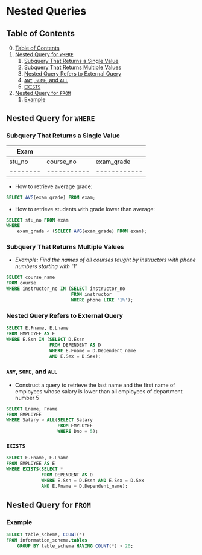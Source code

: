 # Nested Queries

## Table of Contents

0. [Table of Contents](#table-of-contents)
1. [Nested Query for `WHERE`](#nested-query-for-where)
    1. [Subquery That Returns a Single Value]()
    2. [Subquery That Returns Multiple Values]()
    3. [Nested Query Refers to External Query]()
    4. [`ANY`, `SOME`, and `ALL`](#any-some-and-all)
    5. [`EXISTS`](#exists)
2. [Nested Query for `FROM`](#nested-query-for-from)
    1. [Example](#example)

## Nested Query for `WHERE`

### Subquery That Returns a Single Value

| Exam |        |           |
|------|--------|-----------|
| stu_no | course_no | exam_grade |
|--------|-----------|------------|

- How to retrieve average grade:
```sql
SELECT AVG(exam_grade) FROM exam;
```
- How to retrieve students with grade lower than average:
```sql
SELECT stu_no FROM exam
WHERE
    exam_grade < (SELECT AVG(exam_grade) FROM exam);
```

### Subquery That Returns Multiple Values

- *Example: Find the names of all courses taught by instructors with phone numbers starting with '1'*
```sql
SELECT course_name
FROM course
WHERE instructor_no IN (SELECT instructor_no
                        FROM instructor
                        WHERE phone LIKE '1%');
```

### Nested Query Refers to External Query

```sql
SELECT E.Fname, E.Lname
FROM EMPLOYEE AS E
WHERE E.Ssn IN (SELECT D.Essn
                FROM DEPENDENT AS D
                WHERE E.Fname = D.Dependent_name
                AND E.Sex = D.Sex);
```

### `ANY`, `SOME`, and `ALL`

- Construct a query to retrieve the last name and the first name of employees whose salary is lower than all employees of department number 5
```sql
SELECT Lname, Fname
FROM EMPLOYEE
WHERE Salary > ALL(SELECT Salary
                   FROM EMPLOYEE
                   WHERE Dno = 5);
```

### `EXISTS`

```sql
SELECT E.Fname, E.Lname
FROM EMPLOYEE AS E
WHERE EXISTS(SELECT *
             FROM DEPENDENT AS D
             WHERE E.Ssn = D.Essn AND E.Sex = D.Sex
             AND E.Fname = D.Dependent_name);
```

## Nested Query for `FROM`

### Example

```sql
SELECT table_schema, COUNT(*)
FROM information_schema.tables
    GROUP BY table_schema HAVING COUNT(*) > 20;
```
